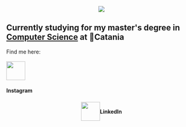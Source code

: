 <html>
  <body>
    <p align="center">
      <img src="https://capsule-render.vercel.app/api?text=Hey%20Everyone!&animation=fadeIn&type=waving&color=gradient&height=100"/>
    </p>
    <h2>
      Currently studying for my master's degree in <a href="https://web.dmi.unict.it/corsi/lm-18">Computer Science</a> at 📍Catania
    </h2>
    Find me here: <br><br>
    <div style="display: inline; justify-content: center; align-items: center;">
      <a href="https://www.instagram.com/giada_margarone/" style="display: inline;"><img height="50" src="https://upload.wikimedia.org/wikipedia/commons/thumb/a/a5/Instagram_icon.png/600px-Instagram_icon.png" style="display: inline;"/>
      </a> <h4>Instagram</h4>
    </div>
    <div style="display: flex; justify-content: center; align-items: center;">
      <a href="https://www.linkedin.com/in/giada-margarone-352510240/" style="display: inline;"><img height="50" src="https://cdn1.iconfinder.com/data/icons/logotypes/32/circle-linkedin-512.png" style="display:inline;"/>
      </a> <h4>LinkedIn</h4>
    </div>
  </body>
</html>

